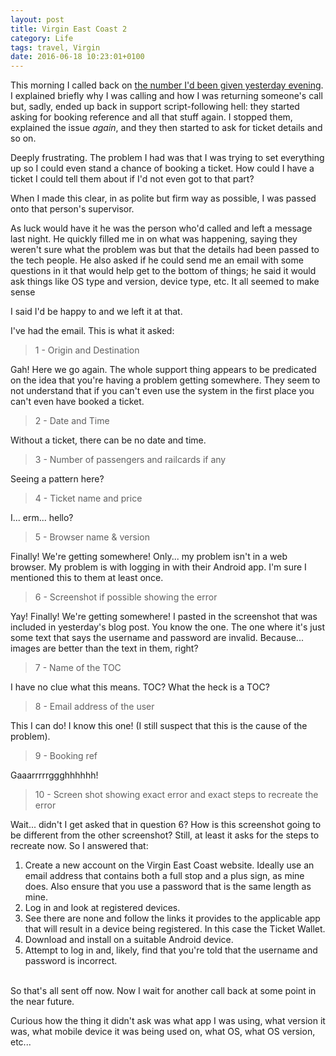 ```yaml
---
layout: post
title: Virgin East Coast 2
category: Life
tags: travel, Virgin
date: 2016-06-18 10:23:01+0100
---
```


This morning I called back on
[the number I'd been given yesterday evening](/2016/06/17/virgin_east_coast.html). I
explained briefly why I was calling and how I was returning someone's call
but, sadly, ended up back in support script-following hell: they started
asking for booking reference and all that stuff again. I stopped them,
explained the issue *again*, and they then started to ask for ticket details
and so on.

Deeply frustrating. The problem I had was that I was trying to set
everything up so I could even stand a chance of booking a ticket. How could
I have a ticket I could tell them about if I'd not even got to that part?

When I made this clear, in as polite but firm way as possible, I was passed
onto that person's supervisor.

As luck would have it he was the person who'd called and left a message last
night. He quickly filled me in on what was happening, saying they weren't
sure what the problem was but that the details had been passed to the tech
people. He also asked if he could send me an email with some questions in it
that would help get to the bottom of things; he said it would ask things
like OS type and version, device type, etc. It all seemed to make sense

I said I'd be happy to and we left it at that.

I've had the email. This is what it asked:

> 1 - Origin and Destination

Gah! Here we go again. The whole support thing appears to be predicated on
the idea that you're having a problem getting somewhere. They seem to not
understand that if you can't even use the system in the first place you
can't even have booked a ticket.

> 2 - Date and Time

Without a ticket, there can be no date and time.

> 3 - Number of passengers and railcards if any

Seeing a pattern here?

> 4 - Ticket name and price

I... erm... hello?

> 5 - Browser name & version

Finally! We're getting somewhere! Only... my problem isn't in a web
browser. My problem is with logging in with their Android app. I'm sure I
mentioned this to them at least once.

> 6 - Screenshot if possible showing the error

Yay! Finally! We're getting somewhere! I pasted in the screenshot that was
included in yesterday's blog post. You know the one. The one where it's just
some text that says the username and password are invalid. Because... images
are better than the text in them, right?

> 7 -  Name of the TOC

I have no clue what this means. TOC? What the heck is a TOC?

> 8 - Email address of the user

This I can do! I know this one! (I still suspect that this is the cause of
the problem).

> 9 - Booking ref

Gaaarrrrrggghhhhhh!

> 10 - Screen shot showing exact error and exact steps to recreate the error

Wait... didn't I get asked that in question 6? How is this screenshot going
to be different from the other screenshot? Still, at least it asks for the
steps to recreate now. So I answered that:

1. Create a new account on the Virgin East Coast website. Ideally use an
   email address that contains both a full stop and a plus sign, as mine
   does. Also ensure that you use a password that is the same length as
   mine.
2. Log in and look at registered devices.
3. See there are none and follow the links it provides to the applicable app
   that will result in a device being registered. In this case the Ticket
   Wallet.
4. Download and install on a suitable Android device.
5. Attempt to log in and, likely, find that you're told that the username
   and password is incorrect.

<br />
So that's all sent off now. Now I wait for another call back at some point
in the near future.

Curious how the thing it didn't ask was what app I was using, what version
it was, what mobile device it was being used on, what OS, what OS version,
etc...

[//]: # (2016-06-18-virgin_east_coast_2.md ends here)
